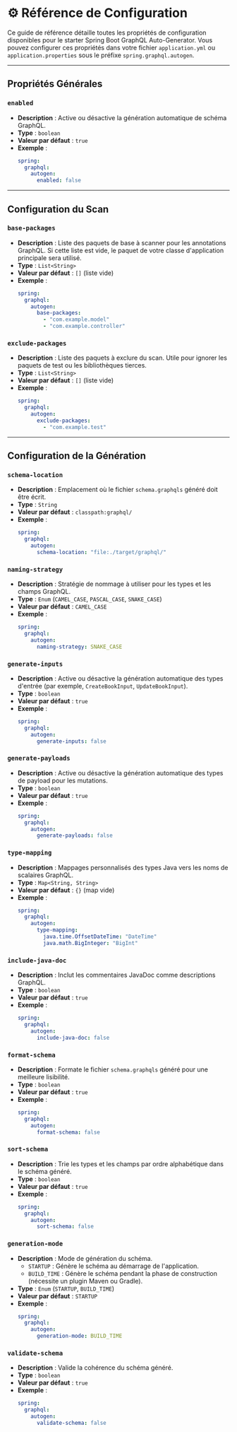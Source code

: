 # ⚙️ Référence de Configuration

Ce guide de référence détaille toutes les propriétés de configuration disponibles pour le starter Spring Boot GraphQL Auto-Generator. Vous pouvez configurer ces propriétés dans votre fichier `application.yml` ou `application.properties` sous le préfixe `spring.graphql.autogen`.

---

## Propriétés Générales

### `enabled`

-   **Description** : Active ou désactive la génération automatique de schéma GraphQL.
-   **Type** : `boolean`
-   **Valeur par défaut** : `true`
-   **Exemple** :
    ```yaml
    spring:
      graphql:
        autogen:
          enabled: false
    ```

---

## Configuration du Scan

### `base-packages`

-   **Description** : Liste des paquets de base à scanner pour les annotations GraphQL. Si cette liste est vide, le paquet de votre classe d'application principale sera utilisé.
-   **Type** : `List<String>`
-   **Valeur par défaut** : `[]` (liste vide)
-   **Exemple** :
    ```yaml
    spring:
      graphql:
        autogen:
          base-packages:
            - "com.example.model"
            - "com.example.controller"
    ```

### `exclude-packages`

-   **Description** : Liste des paquets à exclure du scan. Utile pour ignorer les paquets de test ou les bibliothèques tierces.
-   **Type** : `List<String>`
-   **Valeur par défaut** : `[]` (liste vide)
-   **Exemple** :
    ```yaml
    spring:
      graphql:
        autogen:
          exclude-packages:
            - "com.example.test"
    ```

---

## Configuration de la Génération

### `schema-location`

-   **Description** : Emplacement où le fichier `schema.graphqls` généré doit être écrit.
-   **Type** : `String`
-   **Valeur par défaut** : `classpath:graphql/`
-   **Exemple** :
    ```yaml
    spring:
      graphql:
        autogen:
          schema-location: "file:./target/graphql/"
    ```

### `naming-strategy`

-   **Description** : Stratégie de nommage à utiliser pour les types et les champs GraphQL.
-   **Type** : `Enum` (`CAMEL_CASE`, `PASCAL_CASE`, `SNAKE_CASE`)
-   **Valeur par défaut** : `CAMEL_CASE`
-   **Exemple** :
    ```yaml
    spring:
      graphql:
        autogen:
          naming-strategy: SNAKE_CASE
    ```

### `generate-inputs`

-   **Description** : Active ou désactive la génération automatique des types d'entrée (par exemple, `CreateBookInput`, `UpdateBookInput`).
-   **Type** : `boolean`
-   **Valeur par défaut** : `true`
-   **Exemple** :
    ```yaml
    spring:
      graphql:
        autogen:
          generate-inputs: false
    ```

### `generate-payloads`

-   **Description** : Active ou désactive la génération automatique des types de payload pour les mutations.
-   **Type** : `boolean`
-   **Valeur par défaut** : `true`
-   **Exemple** :
    ```yaml
    spring:
      graphql:
        autogen:
          generate-payloads: false
    ```

### `type-mapping`

-   **Description** : Mappages personnalisés des types Java vers les noms de scalaires GraphQL.
-   **Type** : `Map<String, String>`
-   **Valeur par défaut** : `{}` (map vide)
-   **Exemple** :
    ```yaml
    spring:
      graphql:
        autogen:
          type-mapping:
            java.time.OffsetDateTime: "DateTime"
            java.math.BigInteger: "BigInt"
    ```

### `include-java-doc`

-   **Description** : Inclut les commentaires JavaDoc comme descriptions GraphQL.
-   **Type** : `boolean`
-   **Valeur par défaut** : `true`
-   **Exemple** :
    ```yaml
    spring:
      graphql:
        autogen:
          include-java-doc: false
    ```

### `format-schema`

-   **Description** : Formate le fichier `schema.graphqls` généré pour une meilleure lisibilité.
-   **Type** : `boolean`
-   **Valeur par défaut** : `true`
-   **Exemple** :
    ```yaml
    spring:
      graphql:
        autogen:
          format-schema: false
    ```

### `sort-schema`

-   **Description** : Trie les types et les champs par ordre alphabétique dans le schéma généré.
-   **Type** : `boolean`
-   **Valeur par défaut** : `true`
-   **Exemple** :
    ```yaml
    spring:
      graphql:
        autogen:
          sort-schema: false
    ```

### `generation-mode`

-   **Description** : Mode de génération du schéma.
    -   `STARTUP` : Génère le schéma au démarrage de l'application.
    -   `BUILD_TIME` : Génère le schéma pendant la phase de construction (nécessite un plugin Maven ou Gradle).
-   **Type** : `Enum` (`STARTUP`, `BUILD_TIME`)
-   **Valeur par défaut** : `STARTUP`
-   **Exemple** :
    ```yaml
    spring:
      graphql:
        autogen:
          generation-mode: BUILD_TIME
    ```

### `validate-schema`

-   **Description** : Valide la cohérence du schéma généré.
-   **Type** : `boolean`
-   **Valeur par défaut** : `true`
-   **Exemple** :
    ```yaml
    spring:
      graphql:
        autogen:
          validate-schema: false
    ```
